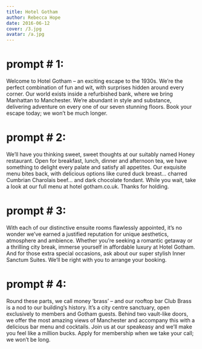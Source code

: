 ```yaml
---
title: Hotel Gotham
author: Rebecca Hope
date: 2016-06-12
cover: /3.jpg
avatar: /a.jpg
---
```


<!--more-->

# prompt # 1:
Welcome to Hotel Gotham – an exciting escape to the 1930s. We’re the perfect combination of fun and wit, with surprises hidden around every corner. Our world exists inside a refurbished bank, where we bring Manhattan to Manchester. We’re abundant in style and substance, delivering adventure on every one of our seven stunning floors. Book your escape today; we won’t be much longer. 

# prompt # 2:
We’ll have you thinking sweet, sweet thoughts at our suitably named Honey restaurant. Open for breakfast, lunch, dinner and afternoon tea, we have something to delight every palate and satisfy all appetites. Our exquisite menu bites back, with delicious options like cured duck breast… charred Cumbrian Charolais beef… and dark chocolate fondant. While you wait, take a look at our full menu at hotel gotham.co.uk. Thanks for holding.

# prompt # 3:
With each of our distinctive ensuite rooms flawlessly appointed, it’s no wonder we’ve earned a justified reputation for unique aesthetics, atmosphere and ambience. Whether you’re seeking a romantic getaway or a thrilling city break, immerse yourself in affordable luxury at Hotel Gotham. And for those extra special occasions, ask about our super stylish Inner Sanctum Suites. We’ll be right with you to arrange your booking. 


# prompt # 4:
Round these parts, we call money ‘brass’ – and our rooftop bar Club Brass is a nod to our building’s history. It’s a city centre sanctuary, open exclusively to members and Gotham guests. Behind two vault-like doors, we offer the most amazing views of Manchester and accompany this with a delicious bar menu and cocktails. Join us at our speakeasy and we’ll make you feel like a million bucks. Apply for membership when we take your call; we won’t be long. 
